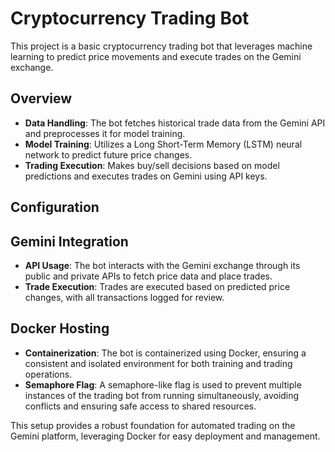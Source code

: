 # Cryptocurrency Trading Bot

This project is a basic cryptocurrency trading bot that leverages machine learning to predict price movements and execute trades on the Gemini exchange.

## Overview

- **Data Handling**: The bot fetches historical trade data from the Gemini API and preprocesses it for model training.
- **Model Training**: Utilizes a Long Short-Term Memory (LSTM) neural network to predict future price changes.
- **Trading Execution**: Makes buy/sell decisions based on model predictions and executes trades on Gemini using API keys.

## Configuration


## Gemini Integration

- **API Usage**: The bot interacts with the Gemini exchange through its public and private APIs to fetch price data and place trades.
- **Trade Execution**: Trades are executed based on predicted price changes, with all transactions logged for review.

## Docker Hosting

- **Containerization**: The bot is containerized using Docker, ensuring a consistent and isolated environment for both training and trading operations.
- **Semaphore Flag**: A semaphore-like flag is used to prevent multiple instances of the trading bot from running simultaneously, avoiding conflicts and ensuring safe access to shared resources.

This setup provides a robust foundation for automated trading on the Gemini platform, leveraging Docker for easy deployment and management.
